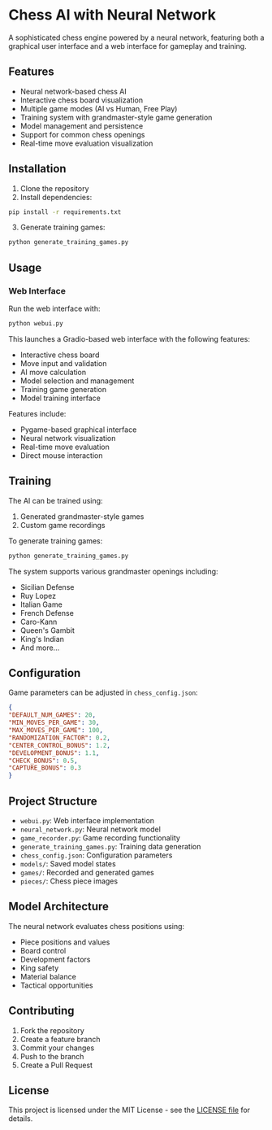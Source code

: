 # Chess AI with Neural Network

A sophisticated chess engine powered by a neural network, featuring both a graphical user interface and a web interface for gameplay and training.

## Features

- Neural network-based chess AI
- Interactive chess board visualization
- Multiple game modes (AI vs Human, Free Play)
- Training system with grandmaster-style game generation
- Model management and persistence
- Support for common chess openings
- Real-time move evaluation visualization

## Installation

1. Clone the repository
2. Install dependencies:
```bash
pip install -r requirements.txt
```
3. Generate training games:
```bash
python generate_training_games.py
```

## Usage

### Web Interface

Run the web interface with:
```bash
python webui.py
```

This launches a Gradio-based web interface with the following features:
- Interactive chess board
- Move input and validation
- AI move calculation
- Model selection and management
- Training game generation
- Model training interface

Features include:
- Pygame-based graphical interface
- Neural network visualization
- Real-time move evaluation
- Direct mouse interaction

## Training

The AI can be trained using:
1. Generated grandmaster-style games
2. Custom game recordings

To generate training games:
```bash
python generate_training_games.py
```

The system supports various grandmaster openings including:
- Sicilian Defense
- Ruy Lopez
- Italian Game
- French Defense
- Caro-Kann
- Queen's Gambit
- King's Indian
- And more...

## Configuration

Game parameters can be adjusted in `chess_config.json`:
```json
{
"DEFAULT_NUM_GAMES": 20,
"MIN_MOVES_PER_GAME": 30,
"MAX_MOVES_PER_GAME": 100,
"RANDOMIZATION_FACTOR": 0.2,
"CENTER_CONTROL_BONUS": 1.2,
"DEVELOPMENT_BONUS": 1.1,
"CHECK_BONUS": 0.5,
"CAPTURE_BONUS": 0.3
}
```

## Project Structure

- `webui.py`: Web interface implementation
- `neural_network.py`: Neural network model
- `game_recorder.py`: Game recording functionality
- `generate_training_games.py`: Training data generation
- `chess_config.json`: Configuration parameters
- `models/`: Saved model states
- `games/`: Recorded and generated games
- `pieces/`: Chess piece images

## Model Architecture

The neural network evaluates chess positions using:
- Piece positions and values
- Board control
- Development factors
- King safety
- Material balance
- Tactical opportunities

## Contributing

1. Fork the repository
2. Create a feature branch
3. Commit your changes
4. Push to the branch
5. Create a Pull Request

## License

This project is licensed under the MIT License - see the [LICENSE file](LICENSE) for details.